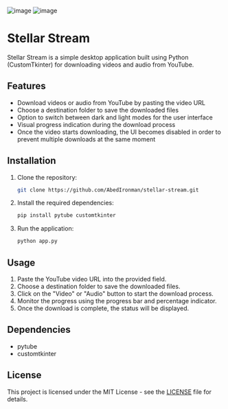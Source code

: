 ![image](https://github.com/AbedIronman/Stellar-Stream/assets/57958425/442c8daa-b642-4f51-bbbe-8070054d658d)  ![image](https://github.com/AbedIronman/Stellar-Stream/assets/57958425/4b87b939-3e2d-434d-a5b1-fe050973189f)


# Stellar Stream

Stellar Stream is a simple desktop application built using Python (CustomTkinter) for downloading videos and audio from YouTube.

## Features

- Download videos or audio from YouTube by pasting the video URL
- Choose a destination folder to save the downloaded files
- Option to switch between dark and light modes for the user interface
- Visual progress indication during the download process
- Once the video starts downloading, the UI becomes disabled in order to prevent multiple downloads at the same moment

## Installation

1. Clone the repository:

    ```bash
    git clone https://github.com/AbedIronman/stellar-stream.git
    ```

2. Install the required dependencies:

    ```bash
    pip install pytube customtkinter
    ```

3. Run the application:

    ```bash
    python app.py
    ```

## Usage

1. Paste the YouTube video URL into the provided field.
2. Choose a destination folder to save the downloaded files.
3. Click on the "Video" or "Audio" button to start the download process.
4. Monitor the progress using the progress bar and percentage indicator.
5. Once the download is complete, the status will be displayed.

## Dependencies

- pytube
- customtkinter

## License

This project is licensed under the MIT License - see the [LICENSE](LICENSE) file for details.


